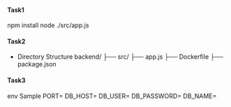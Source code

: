 #### Task1
npm install
node ./src/app.js

#### Task2
- Directory Structure
backend/
  ├── src/
      ├── app.js
  ├── Dockerfile
  ├── package.json

#### Task3
env Sample
PORT=
DB_HOST=
DB_USER=
DB_PASSWORD=
DB_NAME=
